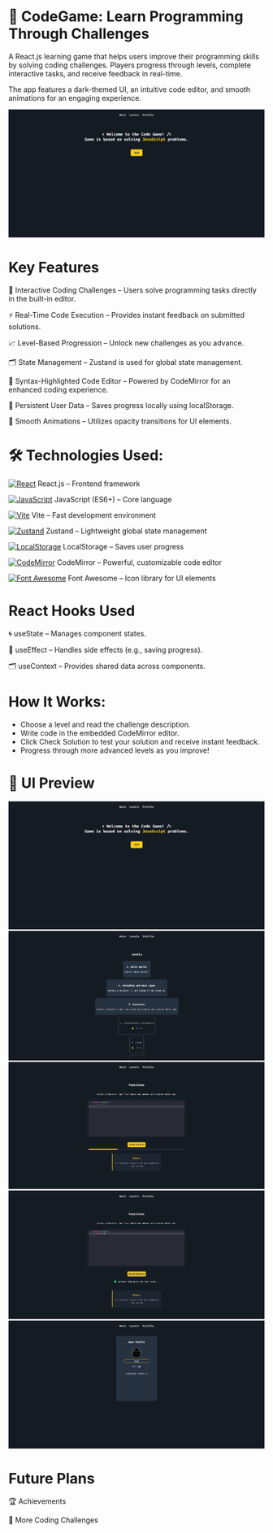 # 🧠 CodeGame: Learn Programming Through Challenges

A React.js learning game that helps users improve their programming skills by solving coding challenges. Players progress through levels, complete interactive tasks, and receive feedback in real-time.

The app features a dark-themed UI, an intuitive code editor, and smooth animations for an engaging experience.

![Code Game Screenshot](https://raw.githubusercontent.com/trenches022/react-code-game/main/code-game-screenshot.png)

#  Key Features

🎯 Interactive Coding Challenges – Users solve programming tasks directly in the built-in editor.

⚡ Real-Time Code Execution – Provides instant feedback on submitted solutions.

📈 Level-Based Progression – Unlock new challenges as you advance.

🗂 State Management – Zustand is used for global state management.

📝 Syntax-Highlighted Code Editor – Powered by CodeMirror for an enhanced coding experience.

💾 Persistent User Data – Saves progress locally using localStorage.

🎨 Smooth Animations – Utilizes opacity transitions for UI elements.

# 🛠 Technologies Used:

<a href="https://reactjs.org/" target="_blank"><img src="https://raw.githubusercontent.com/danielcranney/readme-generator/main/public/icons/skills/react-colored.svg" width="23" height="23" alt="React" /></a> React.js – Frontend framework

<a href="https://developer.mozilla.org/en-US/docs/Web/JavaScript" target="_blank"><img src="https://raw.githubusercontent.com/danielcranney/readme-generator/main/public/icons/skills/javascript-colored.svg" width="23" height="23" alt="JavaScript" /></a> JavaScript (ES6+) – Core language

<a href="https://vitejs.dev/" target="_blank"><img src="https://raw.githubusercontent.com/danielcranney/readme-generator/main/public/icons/skills/vite-colored.svg" width="23" height="23" alt="Vite" /></a> Vite – Fast development environment

<a href="https://docs.pmnd.rs/zustand/getting-started/introduction" target="_blank"><img src="https://raw.githubusercontent.com/danielcranney/readme-generator/main/public/icons/skills/react-colored.svg" width="23" height="23" alt="Zustand" /></a> Zustand – Lightweight global state management

<a href="https://developer.mozilla.org/en-US/docs/Web/API/Window/localStorage" target="_blank"><img src="https://cdn-icons-png.flaticon.com/128/15099/15099747.png" width="23" height="23" alt="LocalStorage" /></a> LocalStorage – Saves user progress

<a href="https://codemirror.net/" target="_blank"><img src="https://codemirror.net/doc/logo.svg" width="23" height="23" alt="CodeMirror" /></a> CodeMirror – Powerful, customizable code editor

<a href="https://fontawesome.com/" target="_blank"><img src="https://encrypted-tbn0.gstatic.com/images?q=tbn:ANd9GcSjoAY1yvW2TRRXFVU1Hcf0h6MfFH0AXDS2Jg&s" width="23" height="23" alt="Font Awesome" /></a> Font Awesome – Icon library for UI elements

# React Hooks Used

🌀 useState – Manages component states.

🔄 useEffect – Handles side effects (e.g., saving progress).

🗂 useContext – Provides shared data across components.

# How It Works:

* Choose a level and read the challenge description.
* Write code in the embedded CodeMirror editor.
* Click Check Solution to test your solution and receive instant feedback.
* Progress through more advanced levels as you improve!

# 🎨 UI Preview

![Code Game Screenshot](https://raw.githubusercontent.com/trenches022/react-code-game/main/code-game-screenshot.png)
![Code Game Screenshot](https://raw.githubusercontent.com/trenches022/react-code-game/main/code-game-screenshot1.png)
![Code Game Screenshot](https://raw.githubusercontent.com/trenches022/react-code-game/main/code-game-screenshot2.png)
![Code Game Screenshot](https://raw.githubusercontent.com/trenches022/react-code-game/main/code-game-screenshot4.png)
![Code Game Screenshot](https://raw.githubusercontent.com/trenches022/react-code-game/main/code-game-screenshot3.png)

# Future Plans

🏆 Achievements

📖 More Coding Challenges

